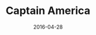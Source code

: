---
location: /assets/img/artwork/captain_america.jpg
title: Captain America
date: 2016-04-28
tags: 
  - pencil
---